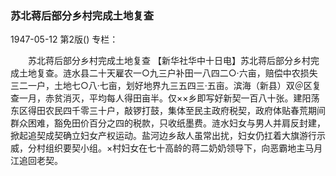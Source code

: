 ### 苏北蒋后部分乡村完成土地复查

1947-05-12
第2版()
专栏：

　　苏北蒋后部分乡村完成土地复查
    【新华社华中十日电】苏北蒋后部分乡村完成土地复查。涟水县二十天雇农一○九三户补田一八四二○·六亩，赔偿中农损失三二一户，土地七○八·七亩，划好地界九三五四三·五亩。滨海（新县）双＠区复查一月，赤贫消灭，平均每人得田亩半。仅××乡即写好新契一百八十张。建阳荡东区得田农民四千零三十户，敲锣打鼓，集体至民主政府税契，政府体贴春荒期间群众困难，豁免田价百分之四的税款，只收纸墨费。涟水妇女与男人并肩反封建，掀起追契成契确立妇女产权运动。盐河边乡敌人虽常出扰，妇女仍扛着大旗游行示威，分村组织要契小组。×村妇女在七十高龄的蒋二奶奶领导下，向恶霸地主马月江追回老契。
